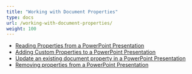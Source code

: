 ```yaml
---
title: "Working with Document Properties"
type: docs
url: /working-with-document-properties/
weight: 100
---
```


- [Reading Properties from a PowerPoint Presentation](/reading-properties-from-a-powerpoint-presentation/)
- [Adding Custom Properties to a PowerPoint Presentation](/adding-custom-properties-to-a-powerpoint-presentation/)
- [Update an existing document property in a PowerPoint Presentation](/update-an-existing-document-property-in-a-powerpoint-presentation/)
- [Removing properties from a PowerPoint Presentation](/removing-properties-from-a-powerpoint-presentation/)
